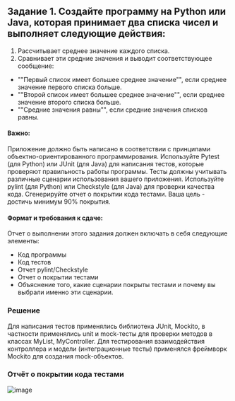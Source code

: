 ## Задание 1. Создайте программу на Python или Java, которая принимает два списка чисел и выполняет следующие действия:
1. Рассчитывает среднее значение каждого списка.
2. Сравнивает эти средние значения и выводит соответствующее сообщение:
- ""Первый список имеет большее среднее значение"", если среднее значение первого списка больше.
- ""Второй список имеет большее среднее значение"", если среднее значение второго списка больше.
- ""Средние значения равны"", если средние значения списков равны.

#### Важно:
Приложение должно быть написано в соответствии с принципами объектно-ориентированного программирования.
Используйте Pytest (для Python) или JUnit (для Java) для написания тестов, которые проверяют правильность работы программы. Тесты должны учитывать различные сценарии использования вашего приложения.
Используйте pylint (для Python) или Checkstyle (для Java) для проверки качества кода.
Сгенерируйте отчет о покрытии кода тестами. Ваша цель - достичь минимум 90% покрытия.

#### Формат и требования к сдаче:
Отчет о выполнении этого задания должен включать в себя следующие элементы:
- Код программы
- Код тестов
- Отчет pylint/Checkstyle
- Отчет о покрытии тестами
- Объяснение того, какие сценарии покрыты тестами и почему вы выбрали именно эти сценарии.

### Решение
Для написания тестов применялись библиотека JUnit, Mockito, в частности
применялись unit и mock-тесты для проверки методов в классах MyList, 
MyController. Для тестирования взаимодействия контроллера и модели
(интеграционные тесты) применялся фреймворк Mockito для создания mock-объектов. 

### Отчёт о покрытии кода тестами

![image](https://github.com/MilaVoroina97/UnitTests_1/assets/96314768/62e081d8-7855-4ed2-a04e-2c020c55a049)
